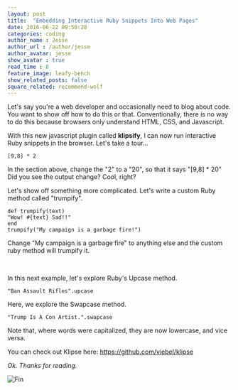 ```yaml
---
layout: post
title:  "Embedding Interactive Ruby Snippets Into Web Pages"
date: 2016-06-22 09:50:28
categories: coding
author_name : Jesse
author_url : /author/jesse
author_avatar: jesse
show_avatar : true
read_time : 8
feature_image: leafy-bench
show_related_posts: false
square_related: recommend-wolf
---
```



<p>Let's say you're a web developer and occasionally need to blog about code.
You want to show off how to do this or that. Conventionally, there is no way
to do this because browsers only understand HTML, CSS, and Javascript.</p>

<p>With this new javascript plugin called <strong>klipsify</strong>, I can now
run interactive Ruby snippets in the browser. Let's take a tour...</p>


<pre><code class="language-klipse-eval-ruby">[9,8] * 2
</code></pre>

In the section above, change the "2" to a "20", so that it says "[9,8] * 20"
Did you see the output change? Cool, right?


Let's show off something more complicated. Let's write a custom Ruby method
called "trumpify".

<pre><code class="language-klipse-eval-ruby">def trumpify(text)
"Wow! #{text} Sad!!"
end
trumpify("My campaign is a garbage fire!")
</code></pre>

<p>Change "My campaign is a garbage fire" to anything else and the custom ruby
method will trumpify it.</p>

<br>

In this next example, let's explore Ruby's Upcase method.

<pre><code class="language-klipse-eval-ruby">"Ban Assault Rifles".upcase
</code></pre>

<p>Here, we explore the Swapcase method.</p>

<pre><code class="language-klipse-eval-ruby">"Trump Is A Con Artist.".swapcase
</code></pre>

Note that, where words were capitalized, they are now lowercase, and vice versa.

You can check out Klipse here: https://github.com/viebel/klipse

*Ok. Thanks for reading.*

![Fin](http://2.bp.blogspot.com/-d94FNkb_Zxc/Tij3o8NE77I/AAAAAAAAAdw/DeZlPhbh2uM/s1600/fin.png)







<link rel="stylesheet" type="text/css" href="http://app.klipse.tech/css/codemirror.css">

<script>
    window.klipse_settings = {
        selector_eval_ruby: '.language-klipse-eval-ruby', // css selector for the html elements you want to klipsify
    };
</script>
<script src="http://cdn.opalrb.org/opal/current/opal.min.js"></script>
<script src="http://cdn.opalrb.org/opal/current/opal-parser.min.js"></script>
<script src="http://app.klipse.tech/plugin/js/klipse_plugin.js"></script>
